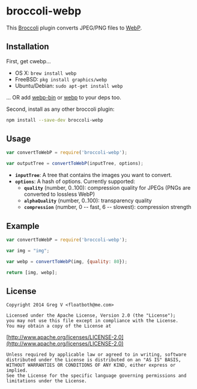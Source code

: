 # broccoli-webp

This [Broccoli][] plugin converts JPEG/PNG files to [WebP][].

[Broccoli]: https://github.com/joliss/broccoli
[WebP]: https://developers.google.com/speed/webp/

## Installation

First, get cwebp...

- OS X: `brew install webp`
- FreeBSD: `pkg install graphics/webp`
- Ubuntu/Debian: `sudo apt-get install webp`

... OR add [webp-bin](https://www.npmjs.org/package/webp-bin) or [webp](https://www.npmjs.org/package/webp) to your deps too.

Second, install as any other broccoli plugin:

```bash
npm install --save-dev broccoli-webp
```

## Usage

```js
var convertToWebP = require('broccoli-webp');

var outputTree = convertToWebP(inputTree, options);
```

- **`inputTree`**: A tree that contains the images you want to convert.
- **`options`**: A hash of options. Currently supported:
    - **`quality`** (number, 0..100): compression quality for JPEGs (PNGs are converted to lossless WebP)
    - **`alphaQuality`** (number, 0..100): transparency quality
    - **`compression`** (number, 0 -- fast, 6 -- slowest): compression strength

## Example

```js
var convertToWebP = require('broccoli-webp');

var img = "img";

var webp = convertToWebP(img, {quality: 80});

return [img, webp];
```

## License

```
Copyright 2014 Greg V <floatboth@me.com>

Licensed under the Apache License, Version 2.0 (the "License");
you may not use this file except in compliance with the License.
You may obtain a copy of the License at
```

[http://www.apache.org/licenses/LICENSE-2.0](http://www.apache.org/licenses/LICENSE-2.0)

```
Unless required by applicable law or agreed to in writing, software
distributed under the License is distributed on an "AS IS" BASIS,
WITHOUT WARRANTIES OR CONDITIONS OF ANY KIND, either express or implied.
See the License for the specific language governing permissions and
limitations under the License.
```
